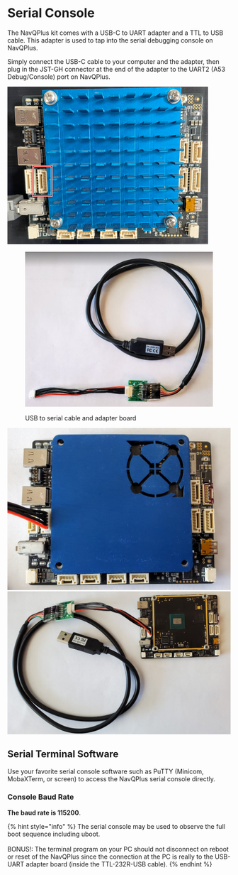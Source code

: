 # Serial Console

The NavQPlus kit comes with a USB-C to UART adapter and a TTL to USB cable. This adapter is used to tap into the serial debugging console on NavQPlus.

Simply connect the USB-C cable to your computer and the adapter, then plug in the JST-GH connector at the end of the adapter to the UART2 (A53 Debug/Console) port on NavQPlus.

![Location of UART2](<../../.gitbook/assets/image (1) (1) (1) (1).png>)

<figure><img src="../../.gitbook/assets/image (4).png" alt=""><figcaption><p>USB to serial cable and adapter board</p></figcaption></figure>

<img src="../../.gitbook/assets/image (8).png" alt="" data-size="original"><img src="../../.gitbook/assets/image (3).png" alt="" data-size="original">

## Serial Terminal Software

Use your favorite serial console software such as PuTTY (Minicom, MobaXTerm, or screen) to access the NavQPlus serial console directly.&#x20;

### **Console Baud Rate**

**The baud rate is 115200**.

{% hint style="info" %}
The serial console may be used to observe the full boot sequence including uboot. \
\
BONUS!: The terminal program on your PC should not disconnect on reboot or reset of the NavQPlus since the connection at the PC is really to the USB-UART adapter board (inside the TTL-232R-USB cable).
{% endhint %}

